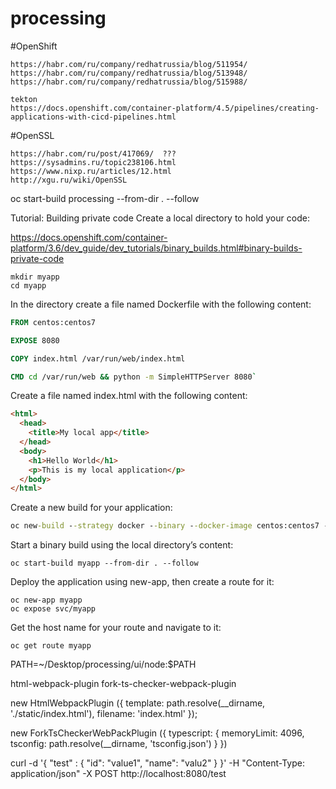 # processing

#OpenShift
```
https://habr.com/ru/company/redhatrussia/blog/511954/
https://habr.com/ru/company/redhatrussia/blog/513948/
https://habr.com/ru/company/redhatrussia/blog/515988/

tekton
https://docs.openshift.com/container-platform/4.5/pipelines/creating-applications-with-cicd-pipelines.html
```
#OpenSSL
```
https://habr.com/ru/post/417069/  ???
https://sysadmins.ru/topic238106.html
https://www.nixp.ru/articles/12.html
http://xgu.ru/wiki/OpenSSL
```

oc start-build processing --from-dir . --follow


Tutorial: Building private code
Create a local directory to hold your code:

https://docs.openshift.com/container-platform/3.6/dev_guide/dev_tutorials/binary_builds.html#binary-builds-private-code


```
mkdir myapp
cd myapp
```
In the directory create a file named Dockerfile with the following content:

```dockerfile
FROM centos:centos7

EXPOSE 8080

COPY index.html /var/run/web/index.html

CMD cd /var/run/web && python -m SimpleHTTPServer 8080`
```

Create a file named index.html with the following content:

```html
<html>
  <head>
    <title>My local app</title>
  </head>
  <body>
    <h1>Hello World</h1>
    <p>This is my local application</p>
  </body>
</html>
```
Create a new build for your application:

```cmd
oc new-build --strategy docker --binary --docker-image centos:centos7 --name myapp
```
Start a binary build using the local directory’s content:

```
oc start-build myapp --from-dir . --follow
```
Deploy the application using new-app, then create a route for it:

```
oc new-app myapp
oc expose svc/myapp
```
Get the host name for your route and navigate to it:

```
oc get route myapp
```
PATH=~/Desktop/processing/ui/node:$PATH

html-webpack-plugin
fork-ts-checker-webpack-plugin

new HtmlWebpackPlugin ({ 
    template: path.resolve(__dirname, './static/index.html'),
    filename: 'index.html'
});

new ForkTsCheckerWebPackPlugin ({
typescript: {
    memoryLimit: 4096,
    tsconfig: path.resolve(__dirname, 'tsconfig.json')
}
})


curl -d '{ "test" : { "id": "value1", "name": "valu2" } }' -H "Content-Type: application/json" -X POST http://localhost:8080/test
